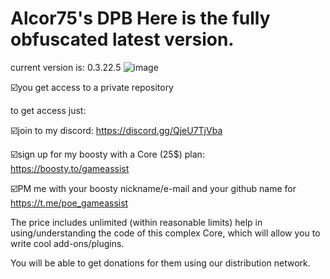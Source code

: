 # Alcor75's DPB  Here is the fully obfuscated latest version.
current version is: 0.3.22.5
![image](https://github.com/vlaskinarita/Alcor75-DPB-the-latest-version-is-fully-obfuscated./assets/120003563/39fc1ed0-6d00-4631-9bdb-d024976e90a3)

☑️you get access to a private repository

to get access just:

☑️join to my discord: https://discord.gg/QjeU7TjVba

☑️sign up for my boosty with a Core (25$) plan: https://boosty.to/gameassist

☑️PM me with your boosty nickname/e-mail and your github name for https://t.me/poe_gameassist

The price includes unlimited (within reasonable limits) help in using/understanding the code of this complex Core,
which will allow you to write cool add-ons/plugins. 

You will be able to get donations for them using our distribution network.
